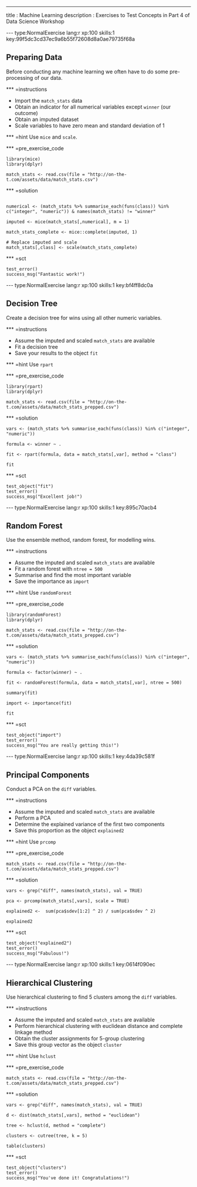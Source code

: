 ---
title       : Machine Learning
description : Exercises to Test Concepts in Part 4 of Data Science Workshop


--- type:NormalExercise lang:r xp:100 skills:1 key:99f5dc3cd37ec9a6b55f72608d8a0ae79735f68a
## Preparing Data

Before conducting any machine learning we often have to do some pre-processing of our data.


*** =instructions
- Import the `match_stats` data 
- Obtain an indicator for all numerical variables except `winner` (our outcome)
- Obtain an imputed dataset
- Scale variables to have zero mean and standard deviation of 1


*** =hint
Use `mice` and `scale`.

*** =pre_exercise_code
```{r}
library(mice)
library(dplyr)

match_stats <- read.csv(file = "http://on-the-t.com/assets/data/match_stats.csv")
```

*** =solution
```{r}

numerical <- (match_stats %>% summarise_each(funs(class)) %in% c("integer", "numeric")) & names(match_stats) != "winner"

imputed <- mice(match_stats[,numerical], m = 1)

match_stats_complete <- mice::complete(imputed, 1) 

# Replace imputed and scale
match_stats[,class] <- scale(match_stats_complete)
```

*** =sct
```{r}
test_error()
success_msg("Fantastic work!")
```


--- type:NormalExercise lang:r xp:100 skills:1 key:bf4ff8dc0a

##  Decision Tree

Create a decision tree for wins using all other numeric variables.

*** =instructions
- Assume the imputed and scaled `match_stats` are available
- Fit a decision tree 
- Save your results to the object `fit`


*** =hint
Use `rpart`

*** =pre_exercise_code
```{r}
library(rpart)
library(dplyr)

match_stats <- read.csv(file = "http://on-the-t.com/assets/data/match_stats_prepped.csv")
```



*** =solution
```{r}
vars <- (match_stats %>% summarise_each(funs(class)) %in% c("integer", "numeric")) 

formula <- winner ~ .

fit <- rpart(formula, data = match_stats[,var], method = "class")

fit
```

*** =sct
```{r}
test_object("fit")
test_error()
success_msg("Excellent job!")
```



--- type:NormalExercise lang:r xp:100 skills:1 key:895c70acb4

##  Random Forest

Use the ensemble method, random forest, for modelling wins.

*** =instructions
- Assume the imputed and scaled `match_stats` are available
- Fit a random forest with `ntree = 500`
- Summarise and find the most important variable
- Save the importance as `import`


*** =hint
Use `randomForest`


*** =pre_exercise_code
```{r}
library(randomForest)
library(dplyr)

match_stats <- read.csv(file = "http://on-the-t.com/assets/data/match_stats_prepped.csv")
```

*** =solution
```{r}
vars <- (match_stats %>% summarise_each(funs(class)) %in% c("integer", "numeric")) 

formula <- factor(winner) ~ .

fit <- randomForest(formula, data = match_stats[,var], ntree = 500)

summary(fit)

import <- importance(fit)

fit
```

*** =sct
```{r}
test_object("import")
test_error()
success_msg("You are really getting this!")
```



--- type:NormalExercise lang:r xp:100 skills:1 key:4da39c581f

##  Principal Components

Conduct a PCA on the `diff` variables.

*** =instructions
- Assume the imputed and scaled `match_stats` are available
- Perform a PCA
- Determine the explained variance of the first two components
- Save this proportion as the object `explained2`


*** =hint
Use `prcomp`


*** =pre_exercise_code
```{r}
match_stats <- read.csv(file = "http://on-the-t.com/assets/data/match_stats_prepped.csv")
```

*** =solution
```{r}
vars <- grep("diff", names(match_stats), val = TRUE)

pca <- prcomp(match_stats[,vars], scale = TRUE)

explained2 <-  sum(pca$sdev[1:2] ^ 2) / sum(pca$sdev ^ 2)

explained2
```

*** =sct
```{r}
test_object("explained2")
test_error()
success_msg("Fabulous!")
```

--- type:NormalExercise lang:r xp:100 skills:1 key:0614f090ec

##  Hierarchical Clustering

Use hierarchical clustering to find 5 clusters among the `diff` variables.

*** =instructions
- Assume the imputed and scaled `match_stats` are available
- Perform hierarchical clustering with euclidean distance and complete linkage method
- Obtain the cluster assignments for 5-group clustering
- Save this group vector as the object `cluster`


*** =hint
Use `hclust`


*** =pre_exercise_code
```{r}
match_stats <- read.csv(file = "http://on-the-t.com/assets/data/match_stats_prepped.csv")
```

*** =solution
```{r}
vars <- grep("diff", names(match_stats), val = TRUE)

d <- dist(match_stats[,vars], method = "euclidean")

tree <- hclust(d, method = "complete")

clusters <- cutree(tree, k = 5)

table(clusters)
```

*** =sct
```{r}
test_object("clusters")
test_error()
success_msg("You've done it! Congratulations!")
```


